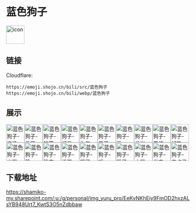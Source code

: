 # 蓝色狗子
<img src="https://emoji.shojo.cn/bili/src/蓝色狗子/icon.png" width="50" height="50" alt="icon">

## 链接
Cloudflare:
```
https://emoji.shojo.cn/bili/src/蓝色狗子
https://emoji.shojo.cn/bili/webp/蓝色狗子
```
## 展示
<img src="https://emoji.shojo.cn/bili/src/蓝色狗子/蓝色狗子-泡汤.png" width="50" height="50" alt="蓝色狗子-泡汤"><img src="https://emoji.shojo.cn/bili/src/蓝色狗子/蓝色狗子-昏厥.png" width="50" height="50" alt="蓝色狗子-昏厥"><img src="https://emoji.shojo.cn/bili/src/蓝色狗子/蓝色狗子-饮茶.png" width="50" height="50" alt="蓝色狗子-饮茶"><img src="https://emoji.shojo.cn/bili/src/蓝色狗子/蓝色狗子-问号.png" width="50" height="50" alt="蓝色狗子-问号"><img src="https://emoji.shojo.cn/bili/src/蓝色狗子/蓝色狗子-生气.png" width="50" height="50" alt="蓝色狗子-生气"><img src="https://emoji.shojo.cn/bili/src/蓝色狗子/蓝色狗子-晕了.png" width="50" height="50" alt="蓝色狗子-晕了"><img src="https://emoji.shojo.cn/bili/src/蓝色狗子/蓝色狗子-乐.png" width="50" height="50" alt="蓝色狗子-乐"><img src="https://emoji.shojo.cn/bili/src/蓝色狗子/蓝色狗子-灵光一现.png" width="50" height="50" alt="蓝色狗子-灵光一现"><img src="https://emoji.shojo.cn/bili/src/蓝色狗子/蓝色狗子-震惊.png" width="50" height="50" alt="蓝色狗子-震惊"><img src="https://emoji.shojo.cn/bili/src/蓝色狗子/蓝色狗子-好热.png" width="50" height="50" alt="蓝色狗子-好热"><img src="https://emoji.shojo.cn/bili/src/蓝色狗子/蓝色狗子-出现.png" width="50" height="50" alt="蓝色狗子-出现"><img src="https://emoji.shojo.cn/bili/src/蓝色狗子/蓝色狗子-赞.png" width="50" height="50" alt="蓝色狗子-赞"><img src="https://emoji.shojo.cn/bili/src/蓝色狗子/蓝色狗子-确定.png" width="50" height="50" alt="蓝色狗子-确定"><img src="https://emoji.shojo.cn/bili/src/蓝色狗子/蓝色狗子-托腮.png" width="50" height="50" alt="蓝色狗子-托腮"><img src="https://emoji.shojo.cn/bili/src/蓝色狗子/蓝色狗子-饿了.png" width="50" height="50" alt="蓝色狗子-饿了"><img src="https://emoji.shojo.cn/bili/src/蓝色狗子/蓝色狗子-呃.png" width="50" height="50" alt="蓝色狗子-呃"><img src="https://emoji.shojo.cn/bili/src/蓝色狗子/蓝色狗子-睡了.png" width="50" height="50" alt="蓝色狗子-睡了"><img src="https://emoji.shojo.cn/bili/src/蓝色狗子/蓝色狗子-大哭.png" width="50" height="50" alt="蓝色狗子-大哭"><img src="https://emoji.shojo.cn/bili/src/蓝色狗子/蓝色狗子-发电.png" width="50" height="50" alt="蓝色狗子-发电"><img src="https://emoji.shojo.cn/bili/src/蓝色狗子/蓝色狗子-鬼点子.png" width="50" height="50" alt="蓝色狗子-鬼点子">

## 下载地址

https://shamiko-my.sharepoint.com/:u:/g/personal/img_yuru_pro/EeKvNKhEiy9FmOD2hxzALsYB948Urt7_KwtS3O5nZdbbaw